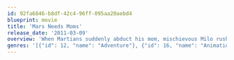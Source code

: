 ```yaml
---
id: 92fa6846-b8df-42c4-96ff-095aa20aebd4
blueprint: movie
title: 'Mars Needs Moms'
release_date: '2011-03-09'
overview: 'When Martians suddenly abduct his mom, mischievous Milo rushes to the rescue and discovers why all moms are so special.'
genres: '[{"id": 12, "name": "Adventure"}, {"id": 16, "name": "Animation"}, {"id": 10751, "name": "Family"}]'
---
```

